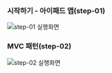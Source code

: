 ### 시작하기 - 아이패드 앱(step-01)

![step-01 실행화면](https://user-images.githubusercontent.com/38850628/50505576-d75d0000-0ab7-11e9-8be4-56e93638cac5.png)

### MVC 패턴(step-02)

![step-02 실행화면](https://user-images.githubusercontent.com/38850628/50574100-da901d00-0e24-11e9-8bd5-1204e9399fae.png)
